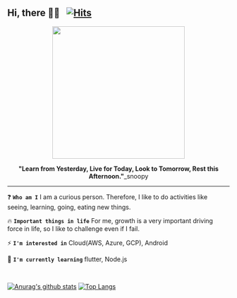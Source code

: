 ## Hi, there :wave::wave:  &nbsp;&nbsp;[![Hits](https://hits.seeyoufarm.com/api/count/incr/badge.svg?url=https%3A%2F%2Fgithub.com%2Fzhenying2&count_bg=%23BF6EEB&title_bg=%23555555&icon=&icon_color=%23E7E7E7&title=hits&edge_flat=false)](https://hits.seeyoufarm.com)

<p align="center"><img src="https://user-images.githubusercontent.com/77235677/134374435-936e618f-a902-4e9a-a902-355998576f62.jpg" height="300"></p>
<p align="center"><b>"Learn from Yesterday, Live for Today, Look to Tomorrow, Rest this Afternoon."</b>_snoopy</p>

<hr/>

:question: **`Who am I`**
I am a curious person. Therefore, I like to do activities like seeing, learning, going, eating new things.

:fire: **`Important things in life`**
For me, growth is a very important driving force in life, so I like to challenge even if I fail.

⚡ **`I'm interested in`**
Cloud(AWS, Azure, GCP), Android

:seedling: **`I'm currently learning`**
flutter, Node.js
<p>&nbsp;</p>


[![Anurag's github stats](https://github-stats.vercel.app/api?username=zhenying2)](https://github.com/anuraghazra/github-readme-stats)
[![Top Langs](https://github-readme-stats.vercel.app/api/top-langs/?username=zhenying2&layout=compact&exclude_repo=Data-Study)](https://github.com/anuraghazra/github-readme-stats)



<!--?exclude_repo=repo1,repo2-->
<!-- 🔭 I’m currently working on ... 

- 👯 I’m looking to collaborate on ...
- 🤔 I’m looking for help with ...
- 💬 Ask me about ...
- 📫 How to reach me: ...
- 😄 Pronouns: ...
- ⚡ Fun fact: ...

-->
